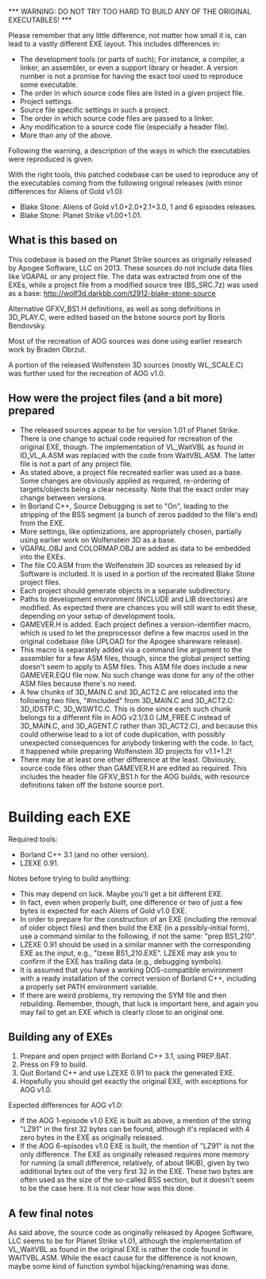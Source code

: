 *** WARNING: DO NOT TRY TOO HARD TO BUILD ANY OF THE ORIGINAL EXECUTABLES! ***

Please remember that any little difference, not matter how small it is,
can lead to a vastly different EXE layout. This includes differences in:  
- The development tools (or parts of such); For instance, a compiler, a linker,
an assembler, or even a support library or header. A version number is not
a promise for having the exact tool used to reproduce some executable.  
- The order in which source code files are listed in a given project file.  
- Project settings.  
- Source file specific settings in such a project.  
- The order in which source code files are passed to a linker.  
- Any modification to a source code file (especially a header file).  
- More than any of the above.  

Following the warning, a description of the ways in which the executables were
reproduced is given.

With the right tools, this patched codebase can be used to reproduce any
of the executables coming from the following original releases
(with minor differences for Aliens of Gold v1.0):  
- Blake Stone: Aliens of Gold v1.0+2.0+2.1+3.0, 1 and 6 episodes releases.  
- Blake Stone: Planet Strike v1.00+1.01.

What is this based on
---------------------

This codebase is based on the Planet Strike sources as originally released
by Apogee Software, LLC on 2013. These sources do not include data files
like VGAPAL or any project file. The data was extracted from one of
the EXEs, while a project file from a modified source tree (BS_SRC.7z)
was used as a base: http://wolf3d.darkbb.com/t2912-blake-stone-source

Alternative GFXV_BS1.H definitions, as well as song definitions in 3D_PLAY.C,
were edited based on the bstone source port by Boris Bendovsky.

Most of the recreation of AOG sources was done using earlier research work
by Braden Obrzut.

A portion of the released Wolfenstein 3D sources (mostly WL_SCALE.C) was
further used for the recreation of AOG v1.0.

How were the project files (and a bit more) prepared
----------------------------------------------------

- The released sources appear to be for version 1.01 of Planet Strike. There is
one change to actual code required for recreation of the original EXE, though.
The implementation of VL_WaitVBL as found in ID_VL_A.ASM was replaced with the
code from WaitVBL.ASM. The latter file is not a part of any project file.  
- As stated above, a project file recreated earlier was used as a base. Some
changes are obviously applied as required, re-ordering of targets/objects being
a clear necessity. Note that the exact order may change between versions.  
- In Borland C++, Source Debugging is set to "On", leading to the stripping
of the BSS segment (a bunch of zeros padded to the file's end) from the EXE.  
- More settings, like optimizations, are appropriately chosen, partially
using earlier work on Wolfenstein 3D as a base.  
- VGAPAL.OBJ and COLORMAP.OBJ are added as data to be embedded into the EXEs.  
- The file C0.ASM from the Wolfenstein 3D sources as released by id Software is
included. It is used in a portion of the recreated Blake Stone project files.  
- Each project should generate objects in a separate subdirectory.
- Paths to development environment (INCLUDE and LIB directories) are modified.
As expected there are chances you will still want to edit these, depending on
your setup of development tools.  
- GAMEVER.H is added. Each project defines a version-identifier macro,
which is used to let the preprocessor define a few macros used in the
original codebase (like UPLOAD for the Apogee shareware release).  
- This macro is separately added via a command line argument to the assembler
for a few ASM files, though, since the global project setting doesn't seem to
apply to ASM files. This ASM file does include a new GAMEVER.EQU file now. No
such change was done for any of the other ASM files because there's no need.  
- A few chunks of 3D_MAIN.C and 3D_ACT2.C are relocated into the following two
files, "#included" from 3D_MAIN.C and 3D_ACT2.C: 3D_IDSTP.C, 3D_WSWTC.C.
This is done since each such chunk belongs to a different file in AOG v2.1/3.0
(JM_FREE.C instead of 3D_MAIN.C, and 3D_AGENT.C rather than 3D_ACT2.C),
and because this could otherwise lead to a lot of code duplication, with
possibly unexpected consequences for anybody tinkering with the code.
In fact, it happened while preparing Wolfenstein 3D projects for v1.1+1.2!  
- There may be at least one other difference at the least. Obviously, source
code files other than GAMEVER.H are edited as required. This includes the
header file GFXV_BS1.h for the AOG builds, with resource definitions
taken off the bstone source port.  

Building each EXE
=================

Required tools:
- Borland C++ 3.1 (and no other version).  
- LZEXE 0.91.  

Notes before trying to build anything:
- This may depend on luck. Maybe you'll get a bit different EXE.  
- In fact, even when properly built, one difference or two of just
a few bytes *is* expected for each Aliens of Gold v1.0 EXE.  
- In order to prepare for the construction of an EXE (including the removal
of older object files) and then build the EXE (in a possibly-initial form),
use a command similar to the following, if not the same: "prep BS1_210".  
- LZEXE 0.91 should be used in a similar manner with the corresponding EXE as
the input, e.g., "lzexe BS1_210.EXE". LZEXE may ask you to confirm if the EXE
has trailing data (e.g., debugging symbols).  
- It is assumed that you have a working DOS-compatible environment with a ready
installation of the correct version of Borland C++, including a properly set
PATH environment variable.  
- If there are weird problems, try removing the SYM file and then
rebuilding. Remember, though, that luck is important here, and again you
may fail to get an EXE which is clearly close to an original one.  

Building any of EXEs
--------------------

1. Prepare and open project with Borland C++ 3.1, using PREP.BAT.  
2. Press on F9 to build.
3. Quit Borland C++ and use LZEXE 0.91 to pack the generated EXE.  
4. Hopefully you should get exactly the original EXE, with exceptions
for AOG v1.0.

Expected differences for AOG v1.0:  
- If the AOG 1-episode v1.0 EXE is built as above, a mention of the string
"LZ91" in the first 32 bytes can be found, although it's replaced with
4 zero bytes in the EXE as originally released.  
- If the AOG 6-episodes v1.0 EXE is built, the mention of "LZ91" is not
the only difference. The EXE as originally released requires more memory
for running (a small difference, relatively, of about 9KiB), given
by two additional bytes out of the very first 32 in the EXE. These
two bytes are often used as the size of the so-called BSS section, but
it doesn't seem to be the case here. It is not clear how was this done.

A few final notes
-----------------

As said above, the source code as originally released by Apogee Software, LLC
seems to be for Planet Strike v1.01, although the implementation of VL_WaitVBL
as found in the original EXE is rather the code found in WAITVBL.ASM.
While the exact cause for the difference is not known, maybe
some kind of function symbol hijacking/renaming was done.

